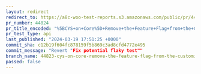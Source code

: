 ```yaml
---
layout: redirect
redirect_to: https://a8c-woo-test-reports.s3.amazonaws.com/public/pr/44824/api/index.html
pr_number: 44824
pr_title_encoded: "%5BCYS+on+Core%5D+Remove+the+Feature+Flag+from+the+Customize+Your+Store+flow+on+Core"
pr_test_type: api
last_published: "2024-03-19 17:51:25 +0000"
commit_sha: c12b19f604fc878159f5b869c3ad8cfd4772e495
commit_message: "Revert "Fix potential flaky test""
branch_name: 44823-cys-on-core-remove-the-feature-flag-from-the-customize-your-store-flow-on-core
passed: false
---
```

